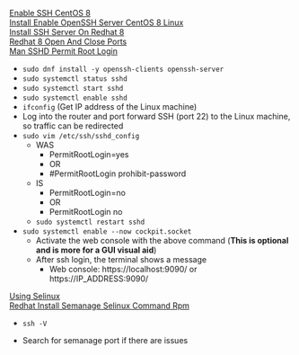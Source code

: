 [Enable SSH CentOS 8](https://linuxhint.com/enable_ssh_centos8/)<br />
[Install Enable OpenSSH Server CentOS 8 Linux](https://www.how2shout.com/linux/install-enable-openssh-server-centos-8-linux/)<br />
[Install SSH Server On Redhat 8](https://linuxconfig.org/install-ssh-server-on-redhat-8)<br />
[Redhat 8 Open And Close Ports](https://linuxconfig.org/redhat-8-open-and-close-ports)<br />
[Man SSHD Permit Root Login](https://man.openbsd.org/sshd_config#PermitRootLogin)
* `sudo dnf install -y openssh-clients openssh-server`
* `sudo systemctl status sshd`
* `sudo systemctl start sshd`
* `sudo systemctl enable sshd`
* `ifconfig` (Get IP address of the Linux machine)
* Log into the router and port forward SSH (port 22) to the Linux machine, so traffic can be redirected
* `sudo vim /etc/ssh/sshd_config`
  * WAS
    * PermitRootLogin=yes
    * OR
    * #PermitRootLogin prohibit-password
  * IS
    * PermitRootLogin=no
    * OR
    * PermitRootLogin no
  * `sudo systemctl restart sshd`
* `sudo systemctl enable --now cockpit.socket`
  * Activate the web console with the above command (**This is optional and is more for a GUI visual aid**)
  * After ssh login, the terminal shows a message
    * Web console: https://localhost:9090/ or https://IP_ADDRESS:9090/

[Using Selinux](https://access.redhat.com/documentation/en-us/red_hat_enterprise_linux/8/html-single/using_selinux/index)<br />
[Redhat Install Semanage Selinux Command Rpm](https://www.cyberciti.biz/faq/redhat-install-semanage-selinux-command-rpm/)
* `ssh -V`

* Search for semanage port if there are issues
